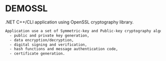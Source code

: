 # DEMOSSL

.NET C++/CLI application using OpenSSL cryptography library.

```bash
Application use a set of Symmetric-key and Public-key cryptography algorithms to demonstrate: 
  - public and private key generation,
  - data encryption/decryption, 
  - digital signing and verification,
  - hash functions and message authentication code,
  - certificate generation.
 ````

